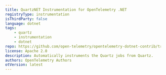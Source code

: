 ```yaml
---
title: QuartzNET Instrumentation for OpenTelemetry .NET
registryType: instrumentation
isThirdParty: false
language: dotnet
tags:
    - quartz
    - instrumentation
    - dotnet
repo: https://github.com/open-telemetry/opentelemetry-dotnet-contrib/tree/main/src/OpenTelemetry.Instrumentation.Quartz
license: Apache 2.0
description: Automatically instruments the Quartz jobs from Quartz.
authors: OpenTelemetry Authors
otVersion: latest
---
```

